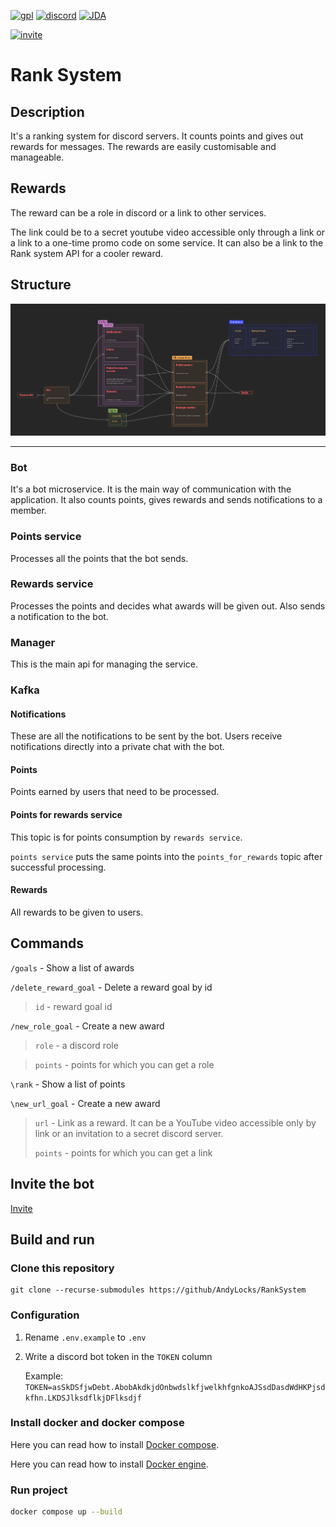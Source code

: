 [![gpl](https://img.shields.io/badge/gpl-yellow?style=for-the-badge&label=license&labelColor=black)](https://github.com/AndyLocks/LegoTehSet/blob/master/LICENSE)
[![discord](https://img.shields.io/badge/discord-blue?style=for-the-badge&logo=discord&logoColor=white&labelColor=black)]()
[![JDA](https://img.shields.io/badge/JDA-purple?style=for-the-badge&logo=discord&logoColor=white&labelColor=black)](https://github.com/discord-jda/JDA)

[![invite](https://img.shields.io/badge/Bot-red?style=for-the-badge&logoColor=white&label=Invite&labelColor=black)](https://discord.com/oauth2/authorize?client_id=1114974604784578590)

# Rank System
## Description
It's a ranking system for discord servers. It counts points and gives out rewards for messages. The rewards are easily customisable and manageable.
## Rewards
The reward can be a role in discord or a link to other services.

The link could be to a secret youtube video accessible only through a link or a link to a one-time promo code on some service.
It can also be a link to the Rank system API for a cooler reward.

## Structure
![](./Rank_system.png)

---

### Bot
It's a bot microservice. It is the main way of communication with the application. It also counts points, gives rewards and sends notifications to a member.

### Points service
Processes all the points that the bot sends.

### Rewards service
Processes the points and decides what awards will be given out. Also sends a notification to the bot.

### Manager
This is the main api for managing the service.

### Kafka

#### Notifications
These are all the notifications to be sent by the bot. Users receive notifications directly into a private chat with the bot.

#### Points
Points earned by users that need to be processed.

#### Points for rewards service
This topic is for points consumption by `rewards service`.

`points service` puts the same points into the `points_for_rewards` topic after successful processing.

#### Rewards
All rewards to be given to users.

## Commands
`/goals` - Show a list of awards

`/delete_reward_goal` - Delete a reward goal by id
> `id` - reward goal id

`/new_role_goal` - Create a new award

> `role` - a discord role

> `points` - points for which you can get a role

`\rank` - Show a list of points

`\new_url_goal` - Create a new award
> `url` - Link as a reward. It can be a YouTube video accessible only by link or an invitation to a secret discord server.
> 
> `points` - points for which you can get a link

## Invite the bot
[Invite](https://discord.com/oauth2/authorize?client_id=1114974604784578590)

## Build and run
### Clone this repository
```shell
git clone --recurse-submodules https://github/AndyLocks/RankSystem
```

### Configuration
1. Rename `.env.example` to `.env`
2. Write a discord bot token in the `TOKEN` column

   Example: `TOKEN=asSkDSfjwDebt.AbobAkdkjdOnbwdslkfjwelkhfgnkoAJSsdDasdWdHKPjsdkfhn.LKDSJlksdflkjDFlksdjf`

### Install docker and docker compose
Here you can read how to install [Docker compose](https://docs.docker.com/compose/install/).

Here you can read how to install [Docker engine](https://docs.docker.com/engine/install/).

### Run project
```bash
docker compose up --build
```
